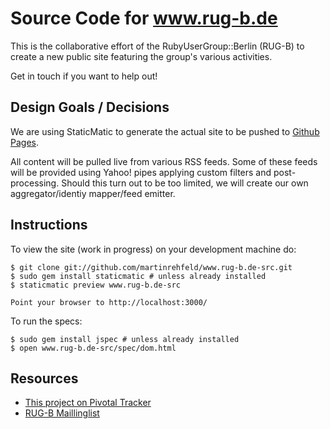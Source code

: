 Source Code for www.rug-b.de
============================

This is the collaborative effort of the RubyUserGroup::Berlin (RUG-B) to create a new public site featuring the group's various activities.

Get in touch if you want to help out!


Design Goals / Decisions
------------------------

We are using StaticMatic to generate the actual site to be pushed to [Github Pages](http://rug-b.github.com).

All content will be pulled live from various RSS feeds. Some of these feeds will be provided using Yahoo! pipes applying custom filters and post-processing. Should this turn out to be too limited, we will create our own aggregator/identiy mapper/feed emitter.


Instructions
------------

To view the site (work in progress) on your development machine do:

    $ git clone git://github.com/martinrehfeld/www.rug-b.de-src.git
    $ sudo gem install staticmatic # unless already installed
    $ staticmatic preview www.rug-b.de-src
    
    Point your browser to http://localhost:3000/

To run the specs:

    $ sudo gem install jspec # unless already installed
    $ open www.rug-b.de-src/spec/dom.html

Resources
---------

* [This project on Pivotal Tracker](https://www.pivotaltracker.com/projects/63590)
* [RUG-B Maillinglist](http://groups.google.de/group/rug-b)
